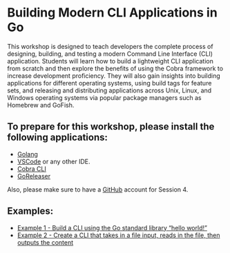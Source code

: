 # Building Modern CLI Applications in Go

This workshop is designed to teach developers the complete process of designing, building, and testing a modern Command Line Interface (CLI) application. Students will learn how to build a lightweight CLI application from scratch and then explore the benefits of using the Cobra framework to increase development proficiency. They will also gain insights into building applications for different operating systems, using build tags for feature sets, and releasing and distributing applications across Unix, Linux, and Windows operating systems via popular package managers such as Homebrew and GoFish.

## To prepare for this workshop, please install the following applications:
- [Golang](https://go.dev/doc/install)
- [VSCode](https://code.visualstudio.com/download) or any other IDE.
- [Cobra CLI](https://github.com/spf13/cobra#usage)
- [GoReleaser](https://goreleaser.com/install/)

Also, please make sure to have a [GitHub](https://github.com/) account for Session 4.

## Examples:
- [Example 1 - Build a CLI using the Go standard library “hello world!”](session1/examples/example1)
- [Example 2 - Create a CLI that takes in a file input, reads in the file, then outputs the content](session1/examples/example2)